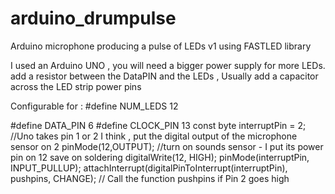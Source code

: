 # arduino_drumpulse

Arduino microphone producing a pulse of LEDs v1 using FASTLED library

I used an Arduino UNO , you will need a bigger power supply for more LEDs. 
add a resistor between the DataPIN and the LEDs , Usually add a capacitor across the LED strip power pins 

Configurable for :
#define NUM_LEDS 12
 
#define DATA_PIN 6
#define CLOCK_PIN 13
const byte interruptPin = 2; //Uno takes pin  1 or 2 I think , put the digital output of the microphone sensor on 2
pinMode(12,OUTPUT); //turn on sounds sensor - I put its power pin on 12 save on soldering
digitalWrite(12, HIGH);
pinMode(interruptPin, INPUT_PULLUP);
attachInterrupt(digitalPinToInterrupt(interruptPin), pushpins, CHANGE);   // Call the function pushpins if Pin 2 goes high
